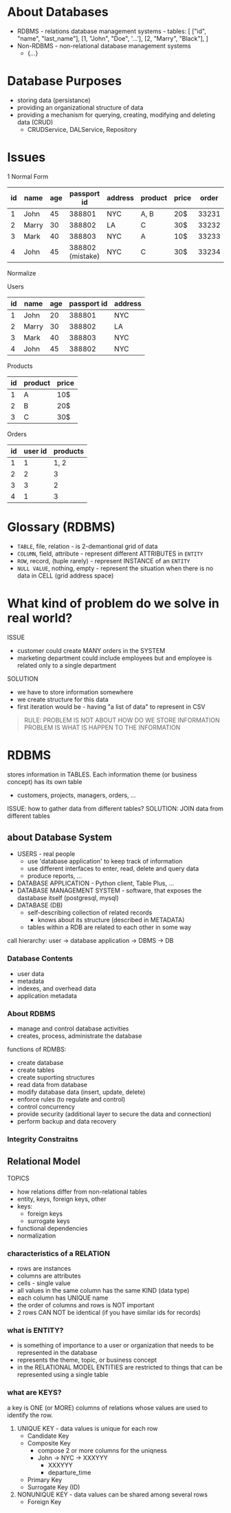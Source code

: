# About Databases

- RDBMS - relations database management systems - tables:
  [
  ["id", "name", "last_name"],
  [1, "John", "Doe", '...'],
  [2, "Marry", "Black"],
  ]
- Non-RDBMS - non-relational database management systems
  - {...}

# Database Purposes

- storing data (persistance)
- providing an organizational structure of data
- providing a mechanism for querying, creating, modifying and deleting data (CRUD)
  - CRUDService, DALService, Repository

# Issues

1 Normal Form

| id  | name  | age | passport id      | address | product | price | order |
| --- | ----- | --- | ---------------- | ------- | ------- | ----- | ----- |
| 1   | John  | 45  | 388801           | NYC     | A, B    | 20$   | 33231 |
| 2   | Marry | 30  | 388802           | LA      | C       | 30$   | 33232 |
| 3   | Mark  | 40  | 388803           | NYC     | A       | 10$   | 33233 |
| 4   | John  | 45  | 388802 (mistake) | NYC     | C       | 30$   | 33234 |

Normalize

Users

| id  | name  | age | passport id | address |
| --- | ----- | --- | ----------- | ------- |
| 1   | John  | 20  | 388801      | NYC     |
| 2   | Marry | 30  | 388802      | LA      |
| 3   | Mark  | 40  | 388803      | NYC     |
| 4   | John  | 45  | 388802      | NYC     |

Products

| id  | product | price |
| --- | ------- | ----- |
| 1   | A       | 10$   |
| 2   | B       | 20$   |
| 3   | C       | 30$   |

Orders

| id  | user id | products |
| --- | ------- | -------- |
| 1   | 1       | 1, 2     |
| 2   | 2       | 3        |
| 3   | 3       | 2        |
| 4   | 1       | 3        |

# Glossary (RDBMS)

- `TABLE`, file, relation - is 2-demantional grid of data
- `COLUMN`, field, attribute - represent different ATTRIBUTES in `ENTITY`
- `ROW`, record, (tuple rarely) - represent INSTANCE of an `ENTITY`
- `NULL VALUE`, nothing, empty - represent the situation when there is no data in CELL (grid address space)

# What kind of problem do we solve in real world?

ISSUE

- customer could create MANY orders in the SYSTEM
- marketing department could include employees but and employee is related only to a single department

SOLUTION

- we have to store information somewhere
- we create structure for this data
- first iteration would be - having "a list of data" to represent in CSV

> RULE: PROBLEM IS NOT ABOUT HOW DO WE STORE INFORMATION
> PROBLEM IS WHAT IS HAPPEN TO THE INFORMATION

# RDBMS

stores information in TABLES. Each information theme (or business concept) has its own table

- customers, projects, managers, orders, ...

ISSUE: how to gather data from different tables?
SOLUTION: JOIN data from different tables

## about Database System

- USERS - real people
  - use 'database application' to keep track of information
  - use different interfaces to enter, read, delete and query data
  - produce reports, ...
- DATABASE APPLICATION - Python client, Table Plus, ...
- DATABASE MANAGEMENT SYSTEM - software, that exposes the dastabase itself (postgresql, mysql)
- DATABASE (DB)
  - self-describing collection of related records
    - knows about its structure (described in METADATA)
  - tables within a RDB are related to each other in some way

call hierarchy: user -> database application -> DBMS -> DB

### Database Contents

- user data
- metadata
- indexes, and overhead data
- application metadata

### About RDBMS

- manage and control database activities
- creates, process, administrate the database

functions of RDMBS:

- create database
- create tables
- create suporting structures
- read data from database
- modify database data (insert, update, delete)
- enforce rules (to regulate and control)
- control concurrency
- provide security (additional layer to secure the data and connection)
- perform backup and data recovery

### Integrity Constraitns


## Relational Model

TOPICS
- how relations differ from non-relational tables
- entity, keys, foreign keys, other
- keys:
    - foreign keys
    - surrogate keys
- functional dependencies
- normalization


### characteristics of a RELATION

- rows are instances
- columns are attributes
- cells - single value
- all values in the same column has the same KIND (data type)
- each column has UNIQUE name
- the order of columns and rows is NOT important
- 2 rows CAN NOT be identical (if you have similar ids for records)

### what is ENTITY?

- is something of importance to a user or organization that needs to be represented in the database
- represents the theme, topic, or business concept
- in the RELATIONAL MODEL ENTITIES are restricted to things that can be represented using a single table


### what are KEYS?

a key is ONE (or MORE) columns of relations whose values are used to identify the row.

1. UNIQUE KEY - data values is unique for each row
    - Candidate Key
    - Composite Key
        - compose 2 or more columns for the uniqness
        - John -> NYC -> XXXYYY
            - XXXYYY
            - departure_time
    - Primary Key
    - Surrogate Key (ID)
2. NONUNIQUE KEY - data values can be shared among several rows
    - Foreign Key
